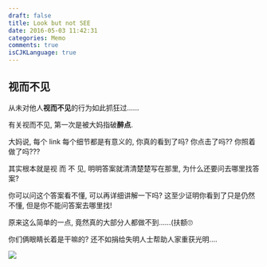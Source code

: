 ```yaml
---
draft: false
title: Look but not SEE
date: 2016-05-03 11:42:31
categories: Memo
comments: true
isCJKLanguage: true
---
```


## 视而不见

从未对他人**视而不见**的行为如此抓狂过......

有关视而不见, 第一次是被大妈指破**醉点**.

大妈说, 每个 link 每个细节都是有意义的, 你真的看到了吗? 你点击了吗?? 你照着做了吗???

其实根本就是视 而 不 见, 明明答案就清清楚楚写在那里, 为什么还要问去哪里找答案?

你可以问这个答案看不懂, 可以再详细讲解一下吗? 这至少证明你看到了只是仍然不懂, 但是你不能问答案去哪里找!

原来这么简单的一点, 竟然真的大部分人都做不到......(扶额🙄

你们俩眼睛长着是干嘛的? 还不如捐给失明人士帮助人家重获光明....

![](../../assets/images/2016/05/blind.gif)
